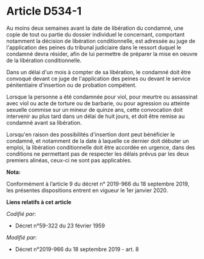 # Article D534-1

Au moins deux semaines avant la date de libération du condamné, une copie de tout ou partie du dossier individuel le
concernant, comportant notamment la décision de libération conditionnelle, est adressée au juge de l'application des peines
du   tribunal judiciaire dans le ressort duquel le condamné devra résider, afin de lui permettre de préparer la mise en
oeuvre de la libération conditionnelle. 

Dans un délai d'un mois à compter de sa libération, le condamné doit être convoqué devant ce juge de l'application des peines
ou devant le service pénitentiaire d'insertion ou de probation compétent. 

Lorsque la personne a été condamnée pour viol, pour meurtre ou assassinat avec viol ou acte de torture ou de barbarie, ou
pour agression ou atteinte sexuelle commise sur un mineur de quinze ans, cette convocation doit intervenir au plus tard dans
un délai de huit jours, et doit être remise au condamné avant sa libération. 

Lorsqu'en raison des possibilités d'insertion dont peut bénéficier le condamné, et notamment de la date à laquelle ce dernier
doit débuter un emploi, la libération conditionnelle doit être accordée en urgence, dans des conditions ne permettant pas de
respecter les délais prévus par les deux premiers alinéas, ceux-ci ne sont pas applicables.

**Nota:**

Conformément à l’article 9 du décret n° 2019-966 du 18 septembre 2019, les présentes dispositions entrent en vigueur le 1er
janvier 2020.

**Liens relatifs à cet article**

_Codifié par_:

  - Décret n°59-322 du 23 février 1959

_Modifié par_:

  - Décret n°2019-966 du 18 septembre 2019 - art. 8
